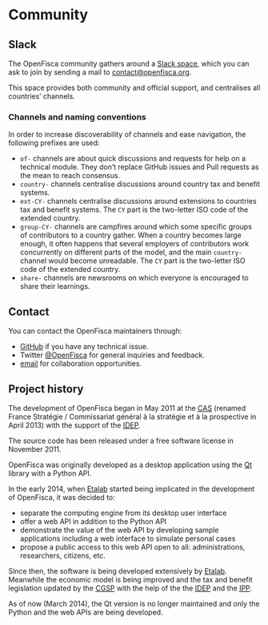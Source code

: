 # Community

## Slack

The OpenFisca community gathers around a [Slack space](https://openfisca.slack.com), which you can ask to join by sending a mail to [contact@openfisca.org](mailto:contact@openfisca.org?subject=Slack).

This space provides both community and official support, and centralises all countries’ channels.

### Channels and naming conventions

In order to increase discoverability of channels and ease navigation, the following prefixes are used:

- `of-` channels are about quick discussions and requests for help on a technical module. They don’t replace GitHub issues and Pull requests as the mean to reach consensus.
- `country-` channels centralise discussions around country tax and benefit systems.
- `ext-CY-` channels centralise discussions around extensions to countries tax and benefit systems. The `CY` part is the two-letter ISO code of the extended country.
- `group-CY-` channels are campfires around which some specific groups of contributors to a country gather. When a country becomes large enough, it often happens that several employers of contributors work concurrently on different parts of the model, and the main `country-` channel would become unreadable. The `CY` part is the two-letter ISO code of the extended country.
- `share-` channels are newsrooms on which everyone is encouraged to share their learnings.

## Contact

You can contact the OpenFisca maintainers through:

- [GitHub](./contribute/guidelines.md#opening-issues) if you have any technical issue.
- Twitter [@OpenFisca](https://twitter.com/OpenFisca) for general inquiries and feedback.
- [email](mailto:contact@openfisca.org) for collaboration opportunities.


## Project history

The development of OpenFisca began in May 2011 at the
[<abbr title="Centre d'analyse stratégique">CAS</abbr>](http://www.strategie.gouv.fr/)
(renamed France Stratégie / Commissariat général à la stratégie et à la prospective in April 2013)
with the support of the
[<abbr title="Institut d'économie publique">IDEP</abbr>](http://www.idep-fr.org/).

The source code has been released under a free software license in November 2011.

OpenFisca was originally developed as a desktop application
using the [Qt](http://www.qt.io/) library with a Python API.

In the early 2014, when <a href="https://www.etalab.gouv.fr/" rel="external" target="_blank">Etalab</a>
started being implicated in the development of OpenFisca, it was decided to:

- separate the computing engine from its desktop user interface
- offer a web API in addition to the Python API
- demonstrate the value of the web API by developing sample applications including a web interface
  to simulate personal cases
- propose a public access to this web API open to all: administrations, researchers, citizens, etc.

Since then, the software is being developed extensively by
[Etalab](https://www.etalab.gouv.fr/).
Meanwhile the economic model is being improved and the tax and benefit legislation updated by the
[<abbr title="Commissariat général à la stratégie et à la prospective">CGSP</abbr>](http://www.strategie.gouv.fr/)
with the help of the
the [<abbr title="Institut d'économie publique">IDEP</abbr>](http://www.idep-fr.org/)
and the [<abbr title="Institut des politiques publiques">IPP</abbr>](http://www.ipp.eu/).

As of now (March 2014), the Qt version is no longer maintained and only the Python and the web APIs are being developed.


